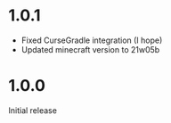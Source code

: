 # 1.0.1

- Fixed CurseGradle integration (I hope)
- Updated minecraft version to 21w05b

# 1.0.0
Initial release